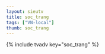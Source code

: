 ```yaml
--- 
layout: sieutv
title: soc_trang
tags: ["VN-local"]
thumb: soc_trang
---
```

{% include tvadv key="soc_trang" %}
